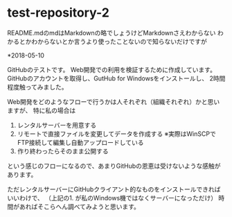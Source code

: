 # test-repository-2

README.mdのmdはMarkdownの略でしょうけどMarkdownさえわからない
わかるとかわからないとか言うより使ったことないので知らないだけですが

*2018-05-10

GitHubのテストです。
Web開発での利用を検証するために作成しています。
GitHubのアカウントを取得し、GutHub for Windowsをインストールし、
2時間程度触ってみました。

Web開発をどのようなフローで行うかは人それぞれ（組織それぞれ）かと思いますが、
特に私の場合は

1. レンタルサーバーを用意する
2. リモートで直接ファイルを変更してデータを作成する
   ※実際はWinSCPでFTP接続して編集し自動アップロードしている
3. 作り終わったらそのまま公開する

という感じのフローになるので、あまりGitHubの恩恵は受けないような感触があります。

ただレンタルサーバーにGitHubクライアント的なものをインストールできればいいわけで、
（上記の1. が私のWindows機ではなくサーバーになっただけ）
時間があればそこらへん調べてみようと思います。

